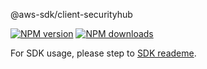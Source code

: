 @aws-sdk/client-securityhub

[![NPM version](https://img.shields.io/npm/v/@aws-sdk/client-securityhub/preview.svg)](https://www.npmjs.com/package/@aws-sdk/client-securityhub)
[![NPM downloads](https://img.shields.io/npm/dm/@aws-sdk/client-securityhub.svg)](https://www.npmjs.com/package/@aws-sdk/client-securityhub)

For SDK usage, please step to [SDK reademe](https://github.com/aws/aws-sdk-js-v3).
